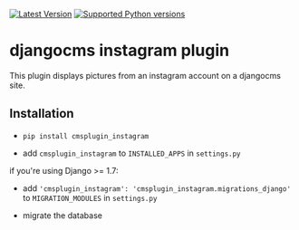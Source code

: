 [![Latest Version](https://pypip.in/version/cmsplugin-instagram/badge.svg)](https://pypi.python.org/pypi/cmsplugin-instagram/)
[![Supported Python versions](https://pypip.in/py_versions/cmsplugin-instagram/badge.svg)](https://pypi.python.org/pypi/cmsplugin-instagram/)
# djangocms instagram plugin

This plugin displays pictures from an instagram account on a djangocms site.

## Installation

* ``pip install cmsplugin_instagram``

* add ``cmsplugin_instagram`` to ``INSTALLED_APPS`` in ``settings.py``

if you're using Django >= 1.7:

* add ``'cmsplugin_instagram': 'cmsplugin_instagram.migrations_django'`` to ``MIGRATION_MODULES`` in ``settings.py``

* migrate the database
